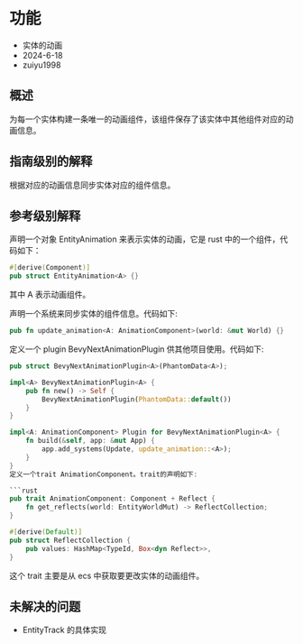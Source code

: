 # 功能

- 实体的动画
- 2024-6-18
- zuiyu1998

## 概述

为每一个实体构建一条唯一的动画组件，该组件保存了该实体中其他组件对应的动画信息。

## 指南级别的解释

根据对应的动画信息同步实体对应的组件信息。

## 参考级别解释

声明一个对象 EntityAnimation 来表示实体的动画，它是 rust 中的一个组件，代码如下：

```rust
#[derive(Component)]
pub struct EntityAnimation<A> {}

```

其中 A 表示动画组件。

声明一个系统来同步实体的组件信息。代码如下:

```rust
pub fn update_animation<A: AnimationComponent>(world: &mut World) {}


```

定义一个 plugin BevyNextAnimationPlugin 供其他项目使用。代码如下:

````rust
pub struct BevyNextAnimationPlugin<A>(PhantomData<A>);

impl<A> BevyNextAnimationPlugin<A> {
    pub fn new() -> Self {
        BevyNextAnimationPlugin(PhantomData::default())
    }
}

impl<A: AnimationComponent> Plugin for BevyNextAnimationPlugin<A> {
    fn build(&self, app: &mut App) {
        app.add_systems(Update, update_animation::<A>);
    }
}
定义一个trait AnimationComponent。trait的声明如下:

```rust
pub trait AnimationComponent: Component + Reflect {
    fn get_reflects(world: EntityWorldMut) -> ReflectCollection;
}

#[derive(Default)]
pub struct ReflectCollection {
    pub values: HashMap<TypeId, Box<dyn Reflect>>,
}

````

这个 trait 主要是从 ecs 中获取要更改实体的动画组件。

## 未解决的问题

- EntityTrack 的具体实现
